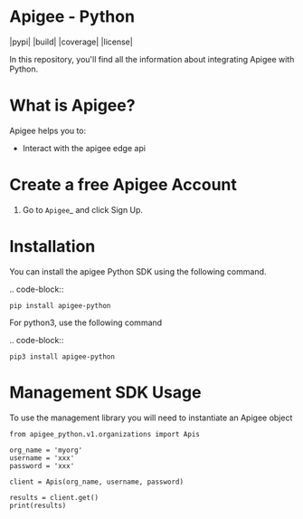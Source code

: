 Apigee - Python
===============


|pypi| |build| |coverage| |license|

In this repository, you'll find all the information about integrating Apigee with Python.


What is Apigee?
===============

Apigee helps you to:

* Interact with the apigee edge api

Create a free Apigee Account
============================

1. Go to `Apigee`_ and click Sign Up.

Installation
============

You can install the apigee Python SDK using the following command.

.. code-block::

    pip install apigee-python

For python3, use the following command

.. code-block::
    
    pip3 install apigee-python


Management SDK Usage
====================

To use the management library you will need to instantiate an Apigee object 

    from apigee_python.v1.organizations import Apis

    org_name = 'myorg'
    username = 'xxx'
    password = 'xxx'

    client = Apis(org_name, username, password)
    
    results = client.get()
    print(results)
